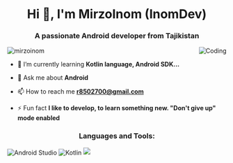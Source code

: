 <h1 align="center">Hi 👋, I'm MirzoInom (InomDev)</h1>
<h3 align="center">A passionate Android developer from Tajikistan</h3>
<img align="right" alt="Coding" wigth="400" src="https://c.tenor.com/GfSX-u7VGM4AAAAM/coding.gif">

<p align="left"> <img src="https://komarev.com/ghpvc/?username=mirzoinom&label=Profile%20views&color=0e75b6&style=flat" alt="mirzoinom" /> </p>

- 🌱 I’m currently learning **Kotlin language, Android SDK...**

- 💬 Ask me about **Android**

- 📫 How to reach me **r8502700@gmail.com**

- ⚡ Fun fact **I like to develop, to learn something new. "Don't give up" mode enabled**

<h3 align="center">Languages and Tools:</h3>
<img align="center"alt="Android Studio" src="https://img.shields.io/badge/Android%20Studio-3DDC84.svg?style=for-the-badge&logo=android-studio&logoColor=white" />
<img align="center"alt="Kotlin" src="https://img.shields.io/badge/kotlin-%230095D5.svg?style=for-the-badge&logo=kotlin&logoColor=white" />

<img src="https://github-readme-stats.vercel.app/api?username=mirzonom&show_icons=true&theme=radical" />
